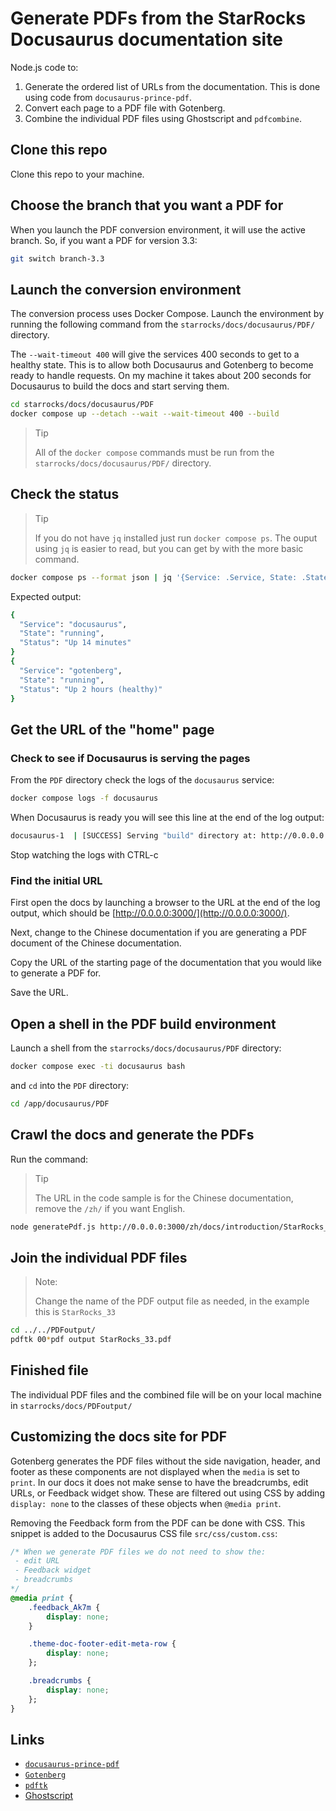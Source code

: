 
# Generate PDFs from the StarRocks Docusaurus documentation site

Node.js code to:
1. Generate the ordered list of URLs from the documentation. This is done using code from `docusaurus-prince-pdf`.
2. Convert each page to a PDF file with Gotenberg.
3. Combine the individual PDF files using Ghostscript and `pdfcombine`.

## Clone this repo

Clone this repo to your machine.

## Choose the branch that you want a PDF for

When you launch the PDF conversion environment, it will use the active branch. So, if you want a PDF for version 3.3:

```bash
git switch branch-3.3
```

## Launch the conversion environment

The conversion process uses Docker Compose. Launch the environment by running the following command from the `starrocks/docs/docusaurus/PDF/` directory.

The `--wait-timeout 400` will give the services 400 seconds to get to a healthy state. This is to allow both Docusaurus and Gotenberg to become ready to handle requests. On my machine it takes about 200 seconds for Docusaurus to build the docs and start serving them.

```bash
cd starrocks/docs/docusaurus/PDF
docker compose up --detach --wait --wait-timeout 400 --build
```

> Tip
>
> All of the `docker compose` commands must be run from the `starrocks/docs/docusaurus/PDF/` directory.

## Check the status

> Tip
>
> If you do not have `jq` installed just run `docker compose ps`. The ouput using `jq` is easier to read, but you can get by with the more basic command.

```bash
docker compose ps --format json | jq '{Service: .Service, State: .State, Status: .Status}'
```

Expected output:

```bash
{
  "Service": "docusaurus",
  "State": "running",
  "Status": "Up 14 minutes"
}
{
  "Service": "gotenberg",
  "State": "running",
  "Status": "Up 2 hours (healthy)"
}
```

## Get the URL of the "home" page

### Check to see if Docusaurus is serving the pages

From the `PDF` directory check the logs of the `docusaurus` service:

```bash
docker compose logs -f docusaurus
```

When Docusaurus is ready you will see this line at the end of the log output:

```bash
docusaurus-1  | [SUCCESS] Serving "build" directory at: http://0.0.0.0:3000/
```

Stop watching the logs with CTRL-c

### Find the initial URL

First open the docs by launching a browser to the URL at the end of the log output, which should be [http://0.0.0.0:3000/](http://0.0.0.0:3000/).

Next, change to the Chinese documentation if you are generating a PDF document of the Chinese documentation.

Copy the URL of the starting page of the documentation that you would like to generate a PDF for.

Save the URL.

## Open a shell in the PDF build environment

Launch a shell from the `starrocks/docs/docusaurus/PDF` directory:

```bash
docker compose exec -ti docusaurus bash
```

and `cd` into the `PDF` directory:

```bash
cd /app/docusaurus/PDF
```

## Crawl the docs and generate the PDFs

Run the command:

> Tip
>
> The URL in the code sample is for the Chinese documentation, remove the `/zh/` if you want English.

```bash
node generatePdf.js http://0.0.0.0:3000/zh/docs/introduction/StarRocks_intro/
```

## Join the individual PDF files

> Note:
>
> Change the name of the PDF output file as needed, in the example this is `StarRocks_33`

```bash
cd ../../PDFoutput/
pdftk 00*pdf output StarRocks_33.pdf
```

## Finished file

The individual PDF files and the combined file will be on your local machine in `starrocks/docs/PDFoutput/`

## Customizing the docs site for PDF

Gotenberg generates the PDF files without the side navigation, header, and footer as these components are not displayed when the `media` is set to `print`. In our docs it does not make sense to have the breadcrumbs, edit URLs, or Feedback widget show. These are filtered out using CSS by adding `display: none` to the classes of these objects when `@media print`.

Removing the Feedback form from the PDF can be done with CSS. This snippet is added to the Docusaurus CSS file `src/css/custom.css`:

```css
/* When we generate PDF files we do not need to show the:
 - edit URL
 - Feedback widget
 - breadcrumbs
*/
@media print {
    .feedback_Ak7m {
        display: none;
    }

    .theme-doc-footer-edit-meta-row {
        display: none;
    };

    .breadcrumbs {
        display: none;
    };
}
```

## Links

- [`docusaurus-prince-pdf`](https://github.com/signcl/docusaurus-prince-pdf)
- [`Gotenberg`](https://pptr.dev/)
- [`pdftk`](https://gitlab.com/pdftk-java/pdftk)
- [Ghostscript](https://www.ghostscript.com/)

